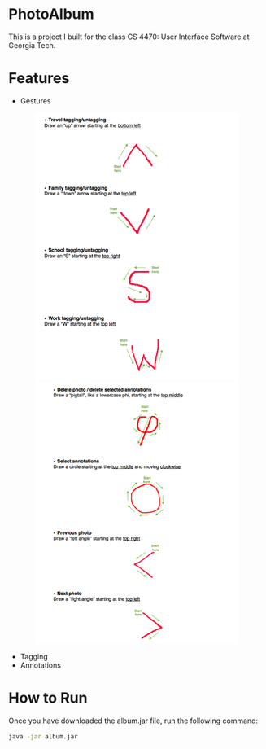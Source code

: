 # PhotoAlbum
This is a project I built for the class CS 4470: User Interface Software at Georgia Tech.

# Features
- Gestures
<p align="center">
    <img src="img/gestures1.png" width="400"/>
    <img src="img/gestures2.png" width="400"/>
</p>

- Tagging
- Annotations

# How to Run
Once you have downloaded the album.jar file, run the following command:

```sh
java -jar album.jar
```

<!--<p align="center">-->
<!--<img src="left1.png" width="350"/>-->
<!--<img src="left2.png" width="350"/>-->
<!--</p>-->
